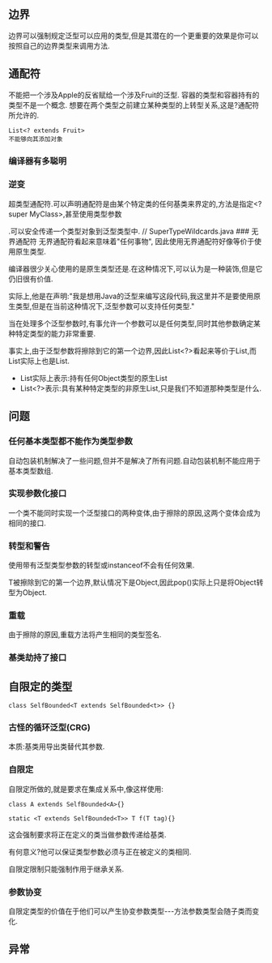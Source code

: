 

## 边界

边界可以强制规定泛型可以应用的类型,但是其潜在的一个更重要的效果是你可以按照自己的边界类型来调用方法.

## 通配符

不能把一个涉及Apple的反省赋给一个涉及Fruit的泛型.
容器的类型和容器持有的类型不是一个概念.
想要在两个类型之前建立某种类型的上转型关系,这是?通配符所允许的.

```
List<? extends Fruit>
不能够向其添加对象
```


### 编译器有多聪明

### 逆变

超类型通配符.可以声明通配符是由某个特定类的任何基类来界定的,方法是指定<? super MyClass>,甚至使用类型参数
<? super T>.可以安全传递一个类型对象到泛型类型中.

// SuperTypeWildcards.java

### 无界通配符

无界通配符<?>看起来意味着"任何事物", 因此使用无界通配符好像等价于使用原生类型.

编译器很少关心使用的是原生类型还是<?>.在这种情况下,<?>可以认为是一种装饰,但是它仍旧很有价值.

实际上,他是在声明:"我是想用Java的泛型来编写这段代码,我这里并不是要使用原生类型,但是在当前这种情况下,泛型参数可以支持任何类型."

当在处理多个泛型参数时,有事允许一个参数可以是任何类型,同时其他参数确定某种特定类型的能力非常重要.


事实上,由于泛型参数将擦除到它的第一个边界,因此List<?>看起来等价于List<Object>,而List实际上也是List<Object>.

- List实际上表示:持有任何Object类型的原生List
- List<?>表示:具有某种特定类型的非原生List,只是我们不知道那种类型是什么.


## 问题

### 任何基本类型都不能作为类型参数

自动包装机制解决了一些问题,但并不是解决了所有问题.自动包装机制不能应用于基本类型数组.

### 实现参数化接口

一个类不能同时实现一个泛型接口的两种变体,由于擦除的原因,这两个变体会成为相同的接口.

### 转型和警告

使用带有泛型类型参数的转型或instanceof不会有任何效果.

T被擦除到它的第一个边界,默认情况下是Object,因此pop()实际上只是将Object转型为Object.


### 重载

由于擦除的原因,重载方法将产生相同的类型签名.

### 基类劫持了接口

## 自限定的类型

```
class SelfBounded<T extends SelfBounded<t>> {}
```

### 古怪的循环泛型(CRG)

本质:基类用导出类替代其参数.

### 自限定

自限定所做的,就是要求在集成关系中,像这样使用:

```
class A extends SelfBounded<A>{}

static <T extends SelfBounded<T>> T f(T tag){}

```

这会强制要求将正在定义的类当做参数传递给基类.

有何意义?他可以保证类型参数必须与正在被定义的类相同.

自限定限制只能强制作用于继承关系.

### 参数协变

自限定类型的价值在于他们可以产生协变参数类型---方法参数类型会随子类而变化.

## 异常




